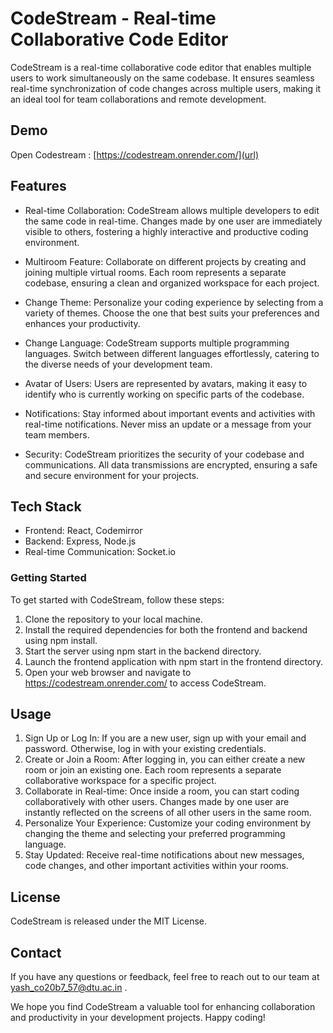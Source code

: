 # CodeStream - Real-time Collaborative Code Editor

CodeStream is a real-time collaborative code editor that enables multiple users to work simultaneously on the same codebase. It ensures seamless real-time synchronization of code changes across multiple users, making it an ideal tool for team collaborations and remote development.

## Demo
Open Codestream : [https://codestream.onrender.com/](url)

## Features
* Real-time Collaboration: CodeStream allows multiple developers to edit the same code in real-time. Changes made by one user are immediately visible to others, fostering a highly interactive and productive coding environment.

* Multiroom Feature: Collaborate on different projects by creating and joining multiple virtual rooms. Each room represents a separate codebase, ensuring a clean and organized workspace for each project.

* Change Theme: Personalize your coding experience by selecting from a variety of themes. Choose the one that best suits your preferences and enhances your productivity.

* Change Language: CodeStream supports multiple programming languages. Switch between different languages effortlessly, catering to the diverse needs of your development team.

* Avatar of Users: Users are represented by avatars, making it easy to identify who is currently working on specific parts of the codebase.

* Notifications: Stay informed about important events and activities with real-time notifications. Never miss an update or a message from your team members.

* Security: CodeStream prioritizes the security of your codebase and communications. All data transmissions are encrypted, ensuring a safe and secure environment for your projects.

## Tech Stack
* Frontend: React, Codemirror
* Backend: Express, Node.js
* Real-time Communication: Socket.io

### Getting Started
To get started with CodeStream, follow these steps:
1. Clone the repository to your local machine.
2. Install the required dependencies for both the frontend and backend using npm install.
3. Start the server using npm start in the backend directory.
4. Launch the frontend application with npm start in the frontend directory.
5. Open your web browser and navigate to https://codestream.onrender.com/ to access CodeStream.

## Usage
1. Sign Up or Log In: If you are a new user, sign up with your email and password. Otherwise, log in with your existing credentials.
2. Create or Join a Room: After logging in, you can either create a new room or join an existing one. Each room represents a separate collaborative workspace for a specific project.
3. Collaborate in Real-time: Once inside a room, you can start coding collaboratively with other users. Changes made by one user are instantly reflected on the screens of all other users in the same room.
4. Personalize Your Experience: Customize your coding environment by changing the theme and selecting your preferred programming language.
5. Stay Updated: Receive real-time notifications about new messages, code changes, and other important activities within your rooms.

## License
CodeStream is released under the MIT License.

## Contact
If you have any questions or feedback, feel free to reach out to our team at yash_co20b7_57@dtu.ac.in .

We hope you find CodeStream a valuable tool for enhancing collaboration and productivity in your development projects. Happy coding!
